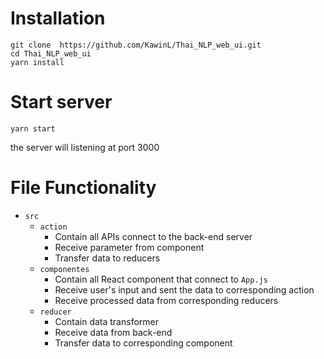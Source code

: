 # Installation

``` 
git clone  https://github.com/KawinL/Thai_NLP_web_ui.git
cd Thai_NLP_web_ui
yarn install
```

# Start server

```
yarn start
```
the server will listening at port 3000


# File Functionality
- `src`
    - `action`
        - Contain all APIs connect to the back-end server
        - Receive parameter from component
        - Transfer data to reducers
    - `componentes`
        - Contain all React component that connect to `App.js`
        - Receive user's input and sent the data to corresponding action
        - Receive processed data from corresponding reducers
    - `reducer`
        - Contain data transformer 
        - Receive data from back-end
        - Transfer data to corresponding component
